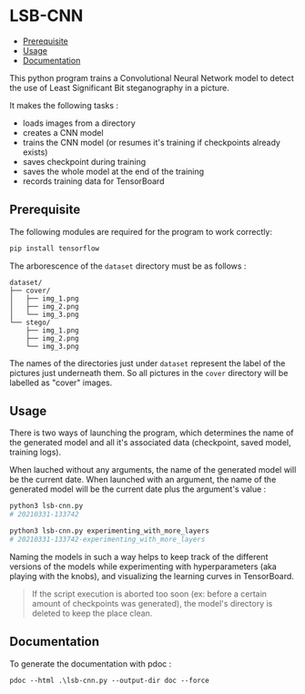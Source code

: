 # LSB-CNN

- [Prerequisite](#prerequisite)
- [Usage](#usage)
- [Documentation](#documentation)

This python program trains a Convolutional Neural Network model to detect the use of Least Significant Bit steganography in a picture.

It makes the following tasks :
- loads images from a directory
- creates a CNN model
- trains the CNN model (or resumes it's training if checkpoints already exists)
- saves checkpoint during training
- saves the whole model at the end of the training
- records training data for TensorBoard

## Prerequisite

The following modules are required for the program to work correctly:
```bash
pip install tensorflow
```

The arborescence of the `dataset` directory must be as follows :
```shell
dataset/
├── cover/
│   ├── img_1.png
│   ├── img_2.png
│   └── img_3.png
└── stego/
    ├── img_1.png
    ├── img_2.png
    └── img_3.png
```

The names of the directories just under `dataset` represent the label of the pictures just underneath them. So all pictures in the `cover` directory will be labelled as "cover" images.

## Usage

There is two ways of launching the program, which determines the name of the generated model and all it's associated data (checkpoint, saved model, training logs).

When lauched without any arguments, the name of the generated model will be the current date. When launched with an argument, the name of the generated model will be the current date plus the argument's value :
```bash
python3 lsb-cnn.py
# 20210331-133742

python3 lsb-cnn.py experimenting_with_more_layers
# 20210331-133742-experimenting_with_more_layers
```

Naming the models in such a way helps to keep track of the different versions of the models while experimenting with hyperparameters (aka playing with the knobs), and visualizing the learning curves in TensorBoard.

> If the script execution is aborted too soon (ex: before a certain amount of checkpoints was generated), the model's directory is deleted to keep the place clean.

## Documentation

To generate the documentation with pdoc :
```shell
pdoc --html .\lsb-cnn.py --output-dir doc --force
```
